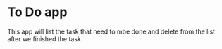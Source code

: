 # To Do app

This app will list the task that need to mbe done and delete from the list after we finished the task.
